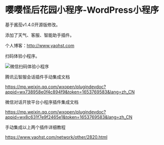 # 嘤嘤怪后花园小程序-WordPress小程序
基于酱茄v1.4.0开源版修改。

添加了天气、客服、智能助手插件。

个人博客：http://www.yaohst.com

扫码体验小程序。

![微信扫码体验小程序](https://github.com/e5sub/yyghhy/blob/main/weixin.jpg)

腾讯云智服会话插件手动集成文档

https://mp.weixin.qq.com/wxopen/plugindevdoc?appid=wx738958e0f4c894f9&token=1653769583&lang=zh_CN

微信对话开放平台小程序插件集成文档

https://mp.weixin.qq.com/wxopen/plugindevdoc?appid=wx8c631f7e9f2465e1&token=1653769583&lang=zh_CN

手动集成以上两个插件详细教程

https://www.yaohst.com/network/other/2820.html

